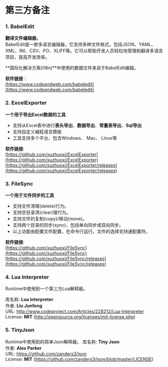 # 第三方备注

###  1. BabelEdit
**翻译文件编辑器，**  
BabelEdit是一款多语言编辑器，它支持多种文件格式，包括JSON、YAML、XML、INI、CSV、PO、XLIFF等。它可以帮助开发人员轻松地管理和翻译多语言项目，提高开发效率。  

**国际化解决方案(i18n)**中使用的数据文件来自于BabelEdit编辑。   

**软件链接**：  
[https://www.codeandweb.com/babeledit](https://www.codeandweb.com/babeledit)    

###  2. ExcelExporter
**一个用于导出Excel数据的工具**  
+ 支持从Excel表中进行**表头导出**、**数据导出**、**常量表导出**、**Sql导出**  
+ 支持自定义编程语言模板  
+ 工具支持多个平台，包含Windows、 Mac、 Linux等  

**软件链接**:    
[https://github.com/xuzhuoxi/ExcelExporter](https://github.com/xuzhuoxi/ExcelExporter)  
[https://github.com/xuzhuoxi/ExcelExporter/releases](https://github.com/xuzhuoxi/ExcelExporter/releases)    

### 3. FileSync
**一个用于文件同步的工具**  
+ 支持文件清理(delete)行为。  
+ 支持空目录清(clear)理行为。  
+ 支持文件的复制(copy)/移动(move)。  
+ 支持两个目录的同步(sync)，包括单向同步或双向同步。  
+ 以上功能由配置文件配置，在命令行运行。文件的选择支持通配置符。  

**软件链接**:    
[https://github.com/xuzhuoxi/FileSync](https://github.com/xuzhuoxi/FileSync)    
[https://github.com/xuzhuoxi/FileSync/releases](https://github.com/xuzhuoxi/FileSync/releases)    

### 4. Lua Interpreter 
Runtime中使用到一个第三方Lua解释器。  

库名称: **Lua Interpreter**  
作者: **Liu Junfeng**  
URL: http://www.codeproject.com/Articles/228212/Lua-Interpreter  
License: **MIT** (http://opensource.org/licenses/mit-license.php)   

### 5. TinyJson
Runtime中使用到的简单Json解释器。
库名称: **Tiny Json**  
作者: **Alex Parker**  
URL: https://github.com/zanders3/json  
License: **MIT** (https://github.com/zanders3/json/blob/master/LICENSE)   
